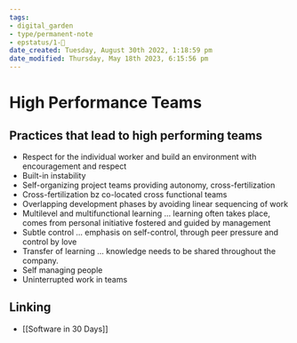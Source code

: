 ```yaml
---
tags: 
- digital_garden
- type/permanent-note
- epstatus/1-🌱
date_created: Tuesday, August 30th 2022, 1:18:59 pm
date_modified: Thursday, May 18th 2023, 6:15:56 pm
---
```

# High Performance Teams
## Practices that lead to high performing teams
+ Respect for the individual worker and build an environment with encouragement and respect
+ Built-in instability 
+ Self-organizing project teams providing autonomy, cross-fertilization
+ Cross-fertilization bz co-located cross functional teams
+ Overlapping development phases by avoiding linear sequencing of work
+ Multilevel and multifunctional learning ... learning often takes place, comes from personal initiative fostered and guided by management
+ Subtle control ... emphasis on self-control, through peer pressure and control by love
+ Transfer of learning ... knowledge needs to be shared throughout the company.
+ Self managing people
+ Uninterrupted work in teams



## Linking
+ [[Software in 30 Days]]